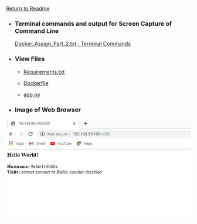   [ Return to Readme ](https://github.com/shellynj/Docker_Assign_Part1_2_3)  



* ###  Terminal commands and output for Screen Capture of Command Line

     [ Docker_Assign_Part_2.txt : Terminal Commands](/Docker_Tutorial/Docker_Part2/Docker_Assign_Part_2.txt)
     
     
* ###  View Files

     -  [ Requirements.txt](https://github.com/shellynj/Docker_Assign_Part1_2_3/blob/master/Docker_Tutorial/Docker_Part2/app.py)
   
     -  [ Dockerfile ](https://github.com/shellynj/Docker_Assign_Part1_2_3/blob/master/Docker_Tutorial/Docker_Part2/Dockerfile)
     
     -  [app.py](https://github.com/shellynj/Docker_Assign_Part1_2_3/blob/master/Docker_Tutorial/Docker_Part2/app.py)

     

* ### Image of Web Browser 


![](https://github.com/shellynj/Docker_Assign_Part1_2_3/blob/master/images/IMAGE_PART2.png)

